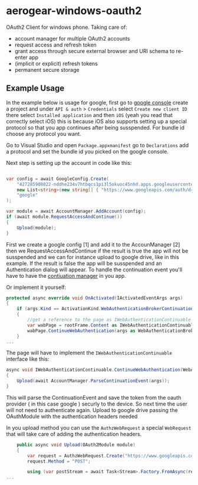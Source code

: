 aerogear-windows-oauth2
=======================

OAuth2 Client for windows phone. Taking care of:

* account manager for multiple OAuth2 accounts
* request access and refresh token
* grant access through secure external browser and URI schema to re-enter app
* (implicit or explicit) refresh tokens
* permanent secure storage

Example Usage
-------------

In the example below is usage for google, first go to [google console](https://console.developers.google.com) create a project and under `API & auth` > `Credentials` select `Create new client ID`
there select `Installed application` and then `iOS` (yeah you read that correctly select iOS) this is because iOS also supports setting up a special protocol so that you app
continues after being susspended. For bundle id choose any protocol you want.

Go to Visual Studio and open `Package.appxmanifest` go to `Declarations` add a protocol and set the bundle id you picked on the google console.

Next step is setting up the account in code like this:

```csharp

var config = await GoogleConfig.Create(													//[1]
    "427285908022-nddhe234v7htbqcs1pi3l5okuoc45nhd.apps.googleusercontent.com",
    new List<string>(new string[] { "https://www.googleapis.com/auth/drive" }),
    "google"
);

var module = await AccountManager.AddAccount(config);									//[2]
if (await module.RequestAccessAndContinue())											//[3]
{
    Upload(module);
}

```

First we create a google config [1] and add it to the AccounManager [2] then we RequestAccessAndContinue if the result is true the app will not be susspended and we can 
for instance upload to google drive, like in this example. If the result is false the app will be susspended and an Authentication dialog will appear.
To handle the continuation event you'll have to have the [contiuation manager](http://msdn.microsoft.com/en-us/library/dn631755.aspx) in you app.

Or implement it yourself:

```csharp
protected async override void OnActivated(IActivatedEventArgs args)
{
    if (args.Kind == ActivationKind.WebAuthenticationBrokerContinuation)
    {
		//get a reference to the page as IWebAuthenticationContinuable
		var wabPage = rootFrame.Content as IWebAuthenticationContinuable;
		wabPage.ContinueWebAuthentication(args as WebAuthenticationBrokerContinuationEventArgs);
    }
...
```

The page will have to implement the `IWebAuthenticationContinuable` interface like this:

```csharp
async void IWebAuthenticationContinuable.ContinueWebAuthentication(WebAuthenticationBrokerContinuationEventArgs args)
{
    Upload(await AccountManager.ParseContinuationEvent(args));
}
```

This will parse the ContinuationEvent and save the token from the oauth provider ( in this case google ) securly to the device. So next time the user will not need
to authenticate again. Upload to google drive passing the OAuthModule with the authentication headers needed

In you upload method you can use the `AuthzWebRequest` a special `WebRequest` that will take care of adding the authentication headers.
 
```csharp
	public async void Upload(OAuth2Module module)
	{
		var request = AuthzWebRequest.Create("https://www.googleapis.com/upload/drive/v2/files", module);
		request.Method = "POST";

		using (var postStream = await Task<Stream>.Factory.FromAsync(request.BeginGetRequestStream, request.EndGetRequestStream, request))
...
```